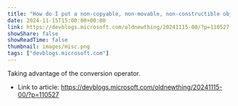 ```yaml
---
title: "How do I put a non-copyable, non-movable, non-constructible object into a std::optional?"
date: 2024-11-15T15:00:00+00:00
link: https://devblogs.microsoft.com/oldnewthing/20241115-00/?p=110527
showShare: false
showReadTime: false
thumbnail: images/misc.png
tags: ["devblogs.microsoft.com"]
---
```

Taking advantage of the conversion operator.

- Link to article: https://devblogs.microsoft.com/oldnewthing/20241115-00/?p=110527